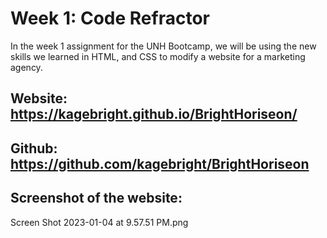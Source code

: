 # Week 1: Code Refractor 
In the week 1 assignment for the UNH Bootcamp, we will be using the new skills we learned in HTML, and CSS to modify a website for a marketing agency.

## Website: https://kagebright.github.io/BrightHoriseon/

## Github: https://github.com/kagebright/BrightHoriseon

## Screenshot of the website:
Screen Shot 2023-01-04 at 9.57.51 PM.png